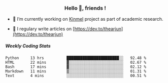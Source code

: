 <h3 align="center">Hello 👋, friends !</h3>

- 🔭 I’m currently working on [Kinmel](https://github.com/thearjun/kinmel) project as part of academic research.

- 📝 I regulary write articles on [https://dev.to/thearjun](https://dev.to/thearjun)


##### Weekly Coding Stats
<!--START_SECTION:waka-->
```text
Python     13 hrs          ███████████████████████░░   92.48 % 
HTML       22 mins         ▓░░░░░░░░░░░░░░░░░░░░░░░░   02.67 % 
Bash       17 mins         ▓░░░░░░░░░░░░░░░░░░░░░░░░   02.12 % 
Markdown   11 mins         ▒░░░░░░░░░░░░░░░░░░░░░░░░   01.31 % 
Text       4 mins          ░░░░░░░░░░░░░░░░░░░░░░░░░   00.51 % 
```
<!--END_SECTION:waka-->
